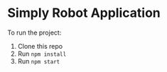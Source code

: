 # Simply Robot Application
To run the project:

1. Clone this repo
2. Run `npm install`
3. Run `npm start`

